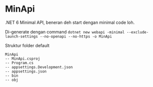# MinApi

.NET 6 Minimal API, beneran deh start dengan minimal code loh.

Di-generate dengan command `dotnet new webapi -minimal --exclude-launch-settings --no-openapi --no-https -o MinApi`

Struktur folder default

```
MinApi
-- MinApi.csproj
-- Program.cs
-- appsettings.Development.json
-- appsettings.json
-- bin
-- obj
```
